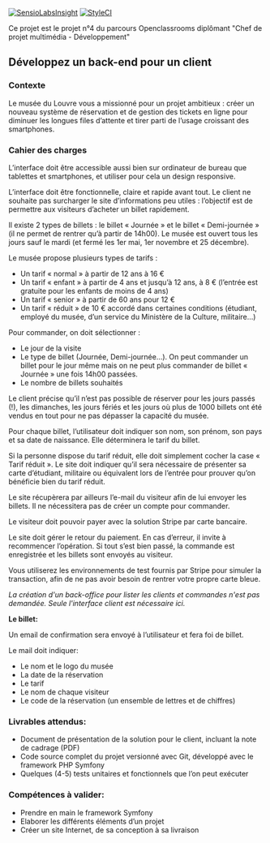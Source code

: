 [![SensioLabsInsight](https://insight.sensiolabs.com/projects/84a8e163-19c0-45ce-8011-f9c3ab8016cb/mini.png)](https://insight.sensiolabs.com/projects/84a8e163-19c0-45ce-8011-f9c3ab8016cb) [![StyleCI](https://github.styleci.io/repos/97097582/shield?branch=master)](https://github.styleci.io/repos/97097582)

Ce projet est le projet n°4 du parcours Openclassrooms diplômant "Chef de projet multimédia - Développement" 

## Développez un back-end pour un client

### Contexte

Le musée du Louvre vous a missionné pour un projet ambitieux : créer un nouveau système de réservation et de gestion des tickets en ligne pour diminuer les longues files d’attente et tirer parti de l’usage croissant des smartphones.

### Cahier des charges

L’interface doit être accessible aussi bien sur ordinateur de bureau que tablettes et smartphones, et utiliser pour cela un design responsive.

L’interface doit être fonctionnelle, claire et rapide avant tout. Le client ne souhaite pas surcharger le site d’informations peu utiles : l’objectif est de permettre aux visiteurs d’acheter un billet rapidement.

Il existe 2 types de billets : le billet « Journée » et le billet « Demi-journée » (il ne permet de rentrer qu’à partir de 14h00). Le musée est ouvert tous les jours sauf le mardi (et fermé les 1er mai, 1er novembre et 25 décembre).

Le musée propose plusieurs types de tarifs :

* Un tarif « normal » à partir de 12 ans à 16 €
* Un tarif « enfant » à partir de 4 ans et jusqu’à 12 ans, à 8 € (l’entrée est gratuite pour les enfants de moins de 4 ans)
* Un tarif « senior » à partir de 60 ans pour 12  €
* Un tarif « réduit » de 10 € accordé dans certaines conditions (étudiant, employé du musée, d’un service du Ministère de la Culture, militaire…)

Pour commander, on doit sélectionner :

* Le jour de la visite
* Le type de billet (Journée, Demi-journée…). On peut commander un billet pour le jour même mais on ne peut plus commander de billet « Journée » une fois 14h00 passées.
* Le nombre de billets souhaités

Le client précise qu’il n’est pas possible de réserver pour les jours passés (!), les dimanches, les jours fériés et les jours où plus de 1000 billets ont été vendus en tout pour ne pas dépasser la capacité du musée.

Pour chaque billet, l’utilisateur doit indiquer son nom, son prénom, son pays et sa date de naissance. Elle déterminera le tarif du billet.

Si la personne dispose du tarif réduit, elle doit simplement cocher la case « Tarif réduit ». Le site doit indiquer qu’il sera nécessaire de présenter sa carte d’étudiant, militaire ou équivalent lors de l’entrée pour prouver qu’on bénéficie bien du tarif réduit.

Le site récupèrera par ailleurs l’e-mail du visiteur afin de lui envoyer les billets. Il ne nécessitera pas de créer un compte pour commander.

Le visiteur doit pouvoir payer avec la solution Stripe par carte bancaire.

Le site doit gérer le retour du paiement. En cas d’erreur, il invite à recommencer l’opération. Si tout s’est bien passé, la commande est enregistrée et les billets sont envoyés au visiteur.

Vous utiliserez les environnements de test fournis par Stripe pour simuler la transaction, afin de ne pas avoir besoin de rentrer votre propre carte bleue.

_La création d'un back-office pour lister les clients et commandes n'est pas demandée. Seule l'interface client est nécessaire ici._

**Le billet:**

Un email de confirmation sera envoyé à l’utilisateur et fera foi de billet.

Le mail doit indiquer:

* Le nom et le logo du musée
* La date de la réservation
* Le tarif
* Le nom de chaque visiteur
* Le code de la réservation (un ensemble de lettres et de chiffres) 

### Livrables attendus:

* Document de présentation de la solution pour le client, incluant la note de cadrage (PDF)
* Code source complet du projet versionné avec Git, développé avec le framework PHP Symfony
* Quelques (4-5) tests unitaires et fonctionnels que l’on peut exécuter

### Compétences à valider:

* Prendre en main le framework Symfony
* Elaborer les différents éléments d’un projet
* Créer un site Internet, de sa conception à sa livraison



